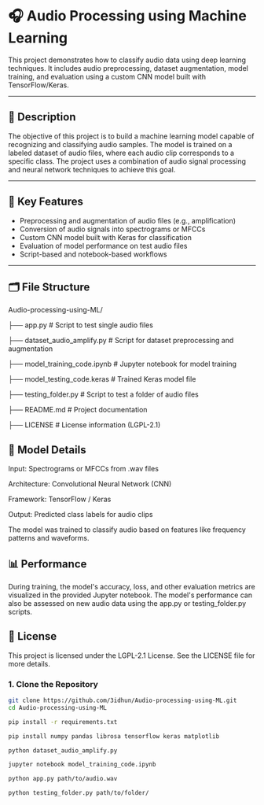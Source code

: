 # 🎧 Audio Processing using Machine Learning

This project demonstrates how to classify audio data using deep learning techniques. It includes audio preprocessing, dataset augmentation, model training, and evaluation using a custom CNN model built with TensorFlow/Keras.

---

## 📘 Description

The objective of this project is to build a machine learning model capable of recognizing and classifying audio samples. The model is trained on a labeled dataset of audio files, where each audio clip corresponds to a specific class. The project uses a combination of audio signal processing and neural network techniques to achieve this goal.

---

## 🧱 Key Features

- Preprocessing and augmentation of audio files (e.g., amplification)
- Conversion of audio signals into spectrograms or MFCCs
- Custom CNN model built with Keras for classification
- Evaluation of model performance on test audio files
- Script-based and notebook-based workflows

---

## 🗂 File Structure

Audio-processing-using-ML/

├── app.py # Script to test single audio files

├── dataset_audio_amplify.py # Script for dataset preprocessing and augmentation

├── model_training_code.ipynb # Jupyter notebook for model training

├── model_testing_code.keras # Trained Keras model file

├── testing_folder.py # Script to test a folder of audio files

├── README.md # Project documentation

├── LICENSE # License information (LGPL-2.1)



## 🧠 Model Details
Input: Spectrograms or MFCCs from .wav files

Architecture: Convolutional Neural Network (CNN)

Framework: TensorFlow / Keras

Output: Predicted class labels for audio clips

The model was trained to classify audio based on features like frequency patterns and waveforms.

## 📊 Performance
During training, the model's accuracy, loss, and other evaluation metrics are visualized in the provided Jupyter notebook. The model's performance can also be assessed on new audio data using the app.py or testing_folder.py scripts.

## 📜 License
This project is licensed under the LGPL-2.1 License. See the LICENSE file for more details.


### 1. Clone the Repository

```bash
git clone https://github.com/3idhun/Audio-processing-using-ML.git
cd Audio-processing-using-ML

pip install -r requirements.txt

pip install numpy pandas librosa tensorflow keras matplotlib

python dataset_audio_amplify.py

jupyter notebook model_training_code.ipynb

python app.py path/to/audio.wav

python testing_folder.py path/to/folder/




